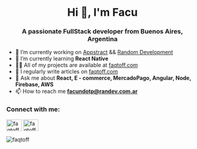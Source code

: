 
<h1 align="center">Hi 👋, I'm Facu</h1>
<h3 align="center">A passionate FullStack developer from Buenos Aires, Argentina</h3>

- 🔭 I’m currently working on [Appstract](appstractweb.com) && [Random Development](randev.com.ar)
- 🌱 I’m currently learning **React Native**
- 👨‍💻 All of my projects are available at [faqtoff.com](faqtoff.com)
- 📝 I regularly write articles on [faqtoff.com](faqtoff.com)
- 💬 Ask me about **React, E - commerce, MercadoPago, Angular, Node, Firebase, AWS**
- 📫 How to reach me **facundotp@randev.com.ar**

<h3 align="left">Connect with me:</h3>
<p align="left">
<a href="https://linkedin.com/in/faqtoff" target="blank"><img align="center" src="https://raw.githubusercontent.com/rahuldkjain/github-profile-readme-generator/master/src/images/icons/Social/linked-in-alt.svg" alt="faqtoff" height="30" width="40" /></a>
<a href="https://instagram.com/random.development" target="blank"><img align="center" src="https://raw.githubusercontent.com/rahuldkjain/github-profile-readme-generator/master/src/images/icons/Social/instagram.svg" alt="faqtoff" height="30" width="40" /></a>
</p>

<p><img align="left" src="https://github-readme-stats.vercel.app/api/top-langs?username=faqtoff&show_icons=true&locale=en&layout=compact" alt="faqtoff" /></p>
